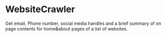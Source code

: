 # WebsiteCrawler
Get email, Phone number, social media handles and a brief summary of on page contents for home&amp;about pages of a list of websites.
